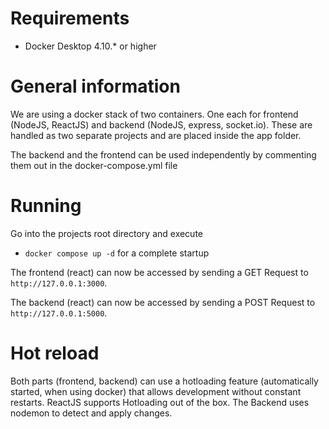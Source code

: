 # Requirements
- Docker Desktop 4.10.* or higher

# General information
We are using a docker stack of two containers. One each for frontend (NodeJS, ReactJS) and backend (NodeJS, express, socket.io).
These are handled as two separate projects and are placed inside the app folder.

The backend and the frontend can be used independently by commenting them out in the docker-compose.yml file

# Running
Go into the projects root directory and execute
- `docker compose up -d` for a complete startup

The frontend (react) can now be accessed by sending a GET Request to `http://127.0.0.1:3000`.

The backend (react) can now be accessed by sending a POST Request to `http://127.0.0.1:5000`.

# Hot reload
Both parts (frontend, backend) can use a hotloading feature (automatically started, when using docker) that allows development without constant restarts.
ReactJS supports Hotloading out of the box. The Backend uses nodemon to detect and apply changes. 